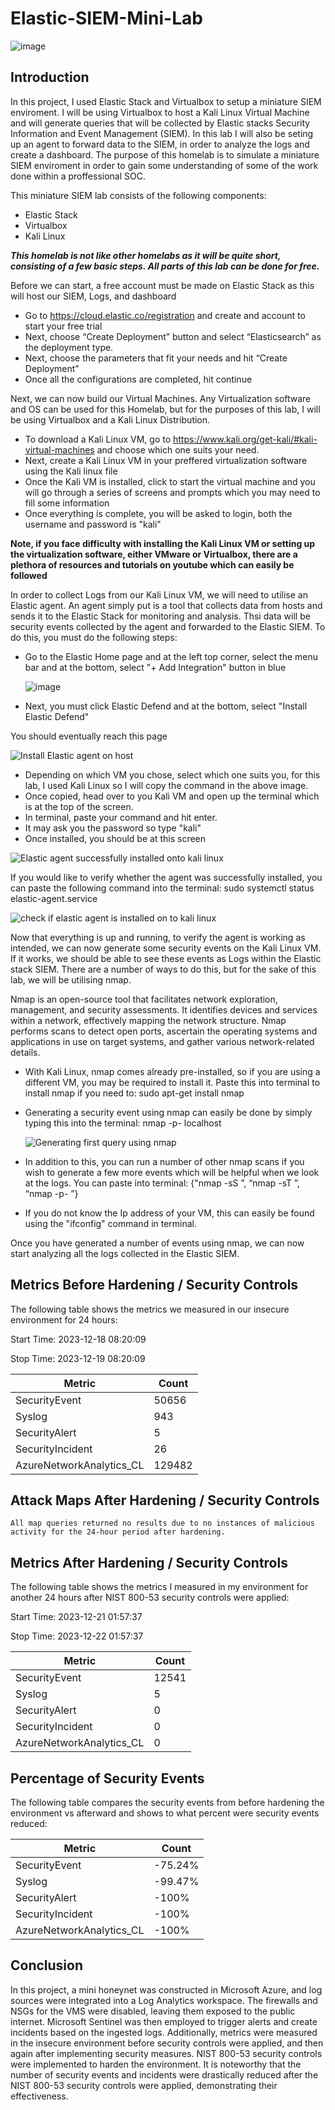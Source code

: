 # Elastic-SIEM-Mini-Lab

![image](https://github.com/MohammedAl13/Elastic-SIEM-Mini-Lab/assets/154714127/7465f204-111b-4528-a11d-c3492f163387)

## Introduction

In this project, I used Elastic Stack and Virtualbox to setup a miniature SIEM enviroment. I will be using Virtualbox to host a Kali Linux Virtual Machine and will generate queries that will be collected by Elastic stacks Security Information and Event Management (SIEM). In this lab I will also be seting up an agent to forward data to the SIEM, in order to analyze the logs and create a dashboard. The purpose of this homelab is to simulate a miniature SIEM enviroment in order to gain some understanding of some of the work done within a proffessional SOC.



This miniature SIEM lab consists of the following components:

- Elastic Stack
- Virtualbox
- Kali Linux

***This homelab is not like other homelabs as it will be quite short, consisting of a few basic steps. All parts of this lab can be done for free.***

Before we can start, a free account must be made on Elastic Stack as this will host our SIEM, Logs, and dashboard
- Go to https://cloud.elastic.co/registration and create and account to start your free trial
- Next, choose “Create Deployment” button and select “Elasticsearch” as the deployment type.
- Next, choose the parameters that fit your needs and hit “Create Deployment”
- Once all the configurations are completed, hit continue

Next, we can now build our Virtual Machines. Any Virtualization software and OS can be used for this Homelab, but for the purposes of this lab, I will be using Virtualbox and a Kali Linux Distribution.
- To download a Kali Linux VM, go to https://www.kali.org/get-kali/#kali-virtual-machines and choose which one suits your need.
- Next, create a Kali Linux VM in your preffered virtualization software using the Kali linux file
- Once the Kali VM is installed, click to start the virtual machine and you will go through a series of screens and prompts which you may need to fill some information
- Once everything is complete, you will be asked to login, both the username and password is "kali"

**Note, if you face difficulty with installing the Kali Linux VM or setting up the virtualization software, either VMware or Virtualbox, there are a plethora of resources and tutorials on youtube which can easily be followed**

In order to collect Logs from our Kali Linux VM, we will need to utilise an Elastic agent. An agent simply put is a tool that collects data from hosts and sends it to the Elastic Stack for monitoring and analysis. Thsi data will be security events collected by the agent and forwarded to the Elastic SIEM. To do this, you must do the following steps:
- Go to the Elastic Home page and at the left top corner, select the menu bar and at the bottom, select "+ Add Integration" button in blue
  
  ![image](https://github.com/MohammedAl13/Elastic-SIEM-Mini-Lab/assets/154714127/4a2ea9b5-0e64-4a56-9f52-6c33dc9317cf)

- Next, you must click Elastic Defend and at the bottom, select "Install Elastic Defend"

You should eventually reach this page

![Install Elastic agent on host](https://github.com/MohammedAl13/Elastic-SIEM-Mini-Lab/assets/154714127/9cceecd0-0759-47f1-a264-375f77aca669)

- Depending on which VM you chose, select which one suits you, for this lab, I used Kali Linux so I will copy the command in the above image.
- Once copied, head over to you Kali VM and open up the terminal which is at the top of the screen.
- In terminal, paste your command and hit enter.
- It may ask you the password so type "kali"
- Once installed, you should be at this screen

![Elastic agent successfully installed onto kali linux](https://github.com/MohammedAl13/Elastic-SIEM-Mini-Lab/assets/154714127/5c27bcd1-666d-4070-ad1c-39191afac0ad)

If you would like to verify whether the agent was successfully installed, you can paste the following command into the terminal: 
sudo systemctl status elastic-agent.service


![check if elastic agent is installed on to kali linux](https://github.com/MohammedAl13/Elastic-SIEM-Mini-Lab/assets/154714127/59f673bf-104e-478a-b892-ac952b1ca5df)

Now that everything is up and running, to verify the agent is working as intended, we can now generate some security events on the Kali Linux VM. If it works, we should be able to see these events as Logs within the Elastic stack SIEM. There are a number of ways to do this, but for the sake of this lab, we will be utilising nmap. 

Nmap is an open-source tool that facilitates network exploration, management, and security assessments. It identifies devices and services within a network, effectively mapping the network structure. Nmap performs scans to detect open ports, ascertain the operating systems and applications in use on target systems, and gather various network-related details.

- With Kali Linux, nmap comes already pre-installed, so if you are using a different VM, you may be required to install it. Paste this into terminal to install nmap if you need to: sudo apt-get install nmap
- Generating a security event using nmap can easily be done by simply typing this into the terminal: nmap -p- localhost

  ![Generating first query using nmap](https://github.com/MohammedAl13/Elastic-SIEM-Mini-Lab/assets/154714127/ae767aab-fe73-461d-a519-3a6bad75b067)

- In addition to this, you can run a number of other nmap scans if you wish to generate a few more events which will be helpful when we look at the logs. You can paste into terminal: {"nmap -sS <ip address>”, 
  “nmap -sT <ip address>”, “nmap -p- <ip address>”}
- If you do not know the Ip address of your VM, this can easily be found using the "ifconfig" command in terminal.

Once you have generated a number of events using nmap, we can now start analyzing all the logs collected in the Elastic SIEM.
















## Metrics Before Hardening / Security Controls

The following table shows the metrics we measured in our insecure environment for 24 hours:


Start Time: 2023-12-18 08:20:09


Stop Time:  2023-12-19 08:20:09

| Metric                   | Count
| ------------------------ | -----
| SecurityEvent            | 50656
| Syslog                   | 943
| SecurityAlert            | 5
| SecurityIncident         | 26
| AzureNetworkAnalytics_CL | 129482

## Attack Maps After Hardening / Security Controls

```All map queries returned no results due to no instances of malicious activity for the 24-hour period after hardening.```

## Metrics After Hardening / Security Controls

The following table shows the metrics I measured in my environment for another 24 hours after NIST 800-53 security controls were applied:


Start Time: 2023-12-21 01:57:37


Stop Time:  2023-12-22 01:57:37

| Metric                   | Count
| ------------------------ | -----
| SecurityEvent            | 12541
| Syslog                   | 5
| SecurityAlert            | 0
| SecurityIncident         | 0
| AzureNetworkAnalytics_CL | 0


## Percentage of Security Events 


The following table compares the security events from before hardening the environment vs afterward and shows to what percent were security events reduced:


| Metric                   | Count
| ------------------------ | -----
| SecurityEvent            | -75.24%
| Syslog                   | -99.47%
| SecurityAlert            | -100%
| SecurityIncident         | -100%
| AzureNetworkAnalytics_CL | -100%



## Conclusion

In this project, a mini honeynet was constructed in Microsoft Azure, and log sources were integrated into a Log Analytics workspace. The firewalls and NSGs for the VMS were disabled, leaving them exposed to the public internet. Microsoft Sentinel was then employed to trigger alerts and create incidents based on the ingested logs. Additionally, metrics were measured in the insecure environment before security controls were applied, and then again after implementing security measures. NIST 800-53 security controls were implemented to harden the environment. It is noteworthy that the number of security events and incidents were drastically reduced after the NIST 800-53 security controls were applied, demonstrating their effectiveness.
